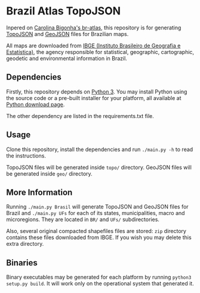 # Brazil Atlas TopoJSON

Inpered on [Carolina Bigonha's br-atlas](https://github.com/carolinabigonha/br-atlas), this repository is for generating [TopoJSON](https://github.com/mbostock/topojson) and [GeoJSON](https://doc.arcgis.com/pt-br/arcgis-online/reference/geojson.htm) files for Brazilian maps.

All maps are downloaded from [IBGE (Instituto Brasileiro de Geografia e Estatística)](http://www.ibge.gov.br/), the agency responsible for
statistical, geographic, cartographic, geodetic and environmental information
in Brazil.

## Dependencies

Firstly, this repository depends on [Python 3](https://www.python.org/).
You may install Python using the source code or a pre-built
installer for your platform, all available at
[Python download page](https://www.python.org/downloads/).

The other dependency are listed in the requirements.txt file.

## Usage

Clone this repository, install the dependencies and run `./main.py -h` to read the instructions.

TopoJSON files will be generated inside ``topo/`` directory.
GeoJSON files will be generated inside ``geo/`` directory.

## More Information

Running ``./main.py Brasil`` will generate TopoJSON and GeoJSON files for
Brazil and  ``./main.py UFs`` for each of its states, municipalities, macro and microregions. They are located in ``BR/`` and ``UFs/`` subdirectories.

Also, several original compacted shapefiles files are stored: ``zip`` directory contains these files downloaded from IBGE. If you wish you may delete this extra directory.

## Binaries
Binary executables may be generated for each platform by running ``python3 setup.py build``. It will work only on the operational system that generated it.